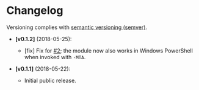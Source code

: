 # Changelog

Versioning complies with [semantic versioning (semver)](http://semver.org/).

<!-- RETAIN THIS COMMENT. An entry template for a new version is automatically added each time `make version` is called. Fill in changes afterward. -->

* **[v0.1.2]** (2018-05-25):
  * [fix] Fix for [#2](https://github.com/mklement0/ClipboardText/issues/2); the module now also works in Windows PowerShell when invoked with `-MTA`.

* **[v0.1.1]** (2018-05-22):
  * Initial public release.
